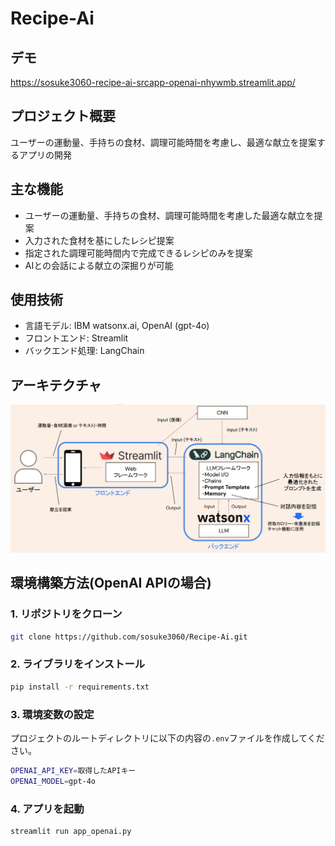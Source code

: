 # Recipe-Ai


## デモ
https://sosuke3060-recipe-ai-srcapp-openai-nhywmb.streamlit.app/

## プロジェクト概要
ユーザーの運動量、手持ちの食材、調理可能時間を考慮し、最適な献立を提案するアプリの開発

## 主な機能

- ユーザーの運動量、手持ちの食材、調理可能時間を考慮した最適な献立を提案
- 入力された食材を基にしたレシピ提案
- 指定された調理可能時間内で完成できるレシピのみを提案
- AIとの会話による献立の深掘りが可能

## 使用技術

- 言語モデル: IBM watsonx.ai, OpenAI (gpt-4o)
- フロントエンド: Streamlit
- バックエンド処理: LangChain

## アーキテクチャ

![画像の説明](Architecture.png)

## 環境構築方法(OpenAI APIの場合)

### 1. リポジトリをクローン

```bash
git clone https://github.com/sosuke3060/Recipe-Ai.git
```

### 2. ライブラリをインストール

```bash
pip install -r requirements.txt
```

### 3. 環境変数の設定

プロジェクトのルートディレクトリに以下の内容の`.env`ファイルを作成してください。

```bash
OPENAI_API_KEY=取得したAPIキー
OPENAI_MODEL=gpt-4o
```

### 4. アプリを起動

```bash
streamlit run app_openai.py
```
